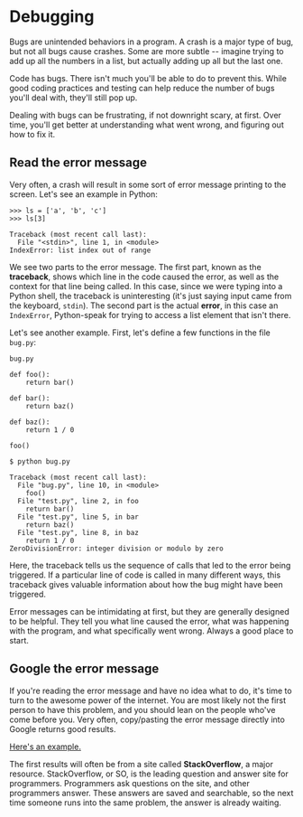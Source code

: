 # Debugging

Bugs are unintended behaviors in a program. A crash is a major type of bug, but not all bugs cause crashes. Some are more subtle -- imagine trying to add up all the numbers in a list, but actually adding up all but the last one.

Code has bugs. There isn't much you'll be able to do to prevent this. While good coding practices and testing can help reduce the number of bugs you'll deal with, they'll still pop up.

Dealing with bugs can be frustrating, if not downright scary, at first. Over time, you'll get better at understanding what went wrong, and figuring out how to fix it.

## Read the error message

Very often, a crash will result in some sort of error message printing to the screen. Let's see an example in Python:

```
>>> ls = ['a', 'b', 'c']
>>> ls[3]

Traceback (most recent call last):
  File "<stdin>", line 1, in <module>
IndexError: list index out of range
```

We see two parts to the error message. The first part, known as the **traceback**, shows which line in the code caused the error, as well as the context for that line being called. In this case, since we were typing into a Python shell, the traceback is uninteresting (it's just saying input came from the keyboard, `stdin`). The second part is the actual **error**, in this case an `IndexError`, Python-speak for trying to access a list element that isn't there.

Let's see another example. First, let's define a few functions in the file `bug.py`:

`bug.py`
```
def foo():
    return bar()

def bar():
    return baz()

def baz():
    return 1 / 0

foo()
```

```
$ python bug.py

Traceback (most recent call last):
  File "bug.py", line 10, in <module>
    foo()
  File "test.py", line 2, in foo
    return bar()
  File "test.py", line 5, in bar
    return baz()
  File "test.py", line 8, in baz
    return 1 / 0
ZeroDivisionError: integer division or modulo by zero
```

Here, the traceback tells us the sequence of calls that led to the error being triggered. If a particular line of code is called in many different ways, this traceback gives valuable information about how the bug might have been triggered.

Error messages can be intimidating at first, but they are generally designed to be helpful. They tell you what line caused the error, what was happening with the program, and what specifically went wrong. Always a good place to start.

## Google the error message

If you're reading the error message and have no idea what to do, it's time to turn to the awesome power of the internet. You are most likely not the first person to have this problem, and you should lean on the people who've come before you. Very often, copy/pasting the error message directly into Google returns good results.

[Here's an example.](https://www.google.com/search?q=ZeroDivisionError%3A+integer+division+or+modulo+by+zero&oq=ZeroDivisionError%3A+integer+division+or+modulo+by+zero&aqs=chrome..69i57j69i58.642j0j4&sourceid=chrome&ie=UTF-8)

The first results will often be from a site called **StackOverflow**, a major resource. StackOverflow, or SO, is the leading question and answer site for programmers. Programmers ask questions on the site, and other programmers answer. These answers are saved and searchable, so the next time someone runs into the same problem, the answer is already waiting.






